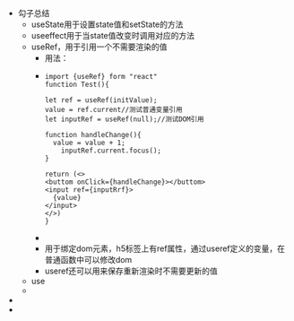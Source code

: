 - 勾子总结
	- useState用于设置state值和setState的方法
	- useeffect用于当state值改变时调用对应的方法
	- useRef，用于引用一个不需要渲染的值
		- 用法：
		- ```
		  import {useRef} form "react"
		  function Test(){
		  
		  let ref = useRef(initValue);
		  value = ref.current//测试普通变量引用
		  let inputRef = useRef(null);//测试DOM引用
		  
		  function handleChange(){
		  	value = value + 1;
		      inputRef.current.focus();
		  }
		  
		  return (<>
		  <buttom onClick={handleChange}></buttom>
		  <input ref={inputRrf}>
		  	{value}
		  </input>
		  </>)
		  }
		  ```
		-
		- 用于绑定dom元素，h5标签上有ref属性，通过useref定义的变量，在普通函数中可以修改dom
		- useref还可以用来保存重新渲染时不需要更新的值
	- use
	-
-
-